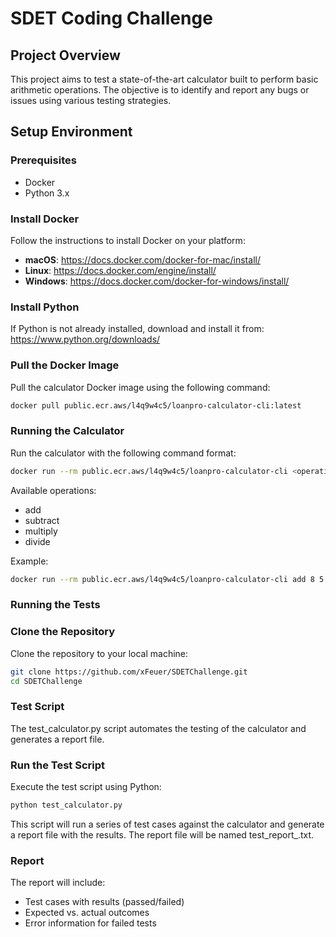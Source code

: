 # SDET Coding Challenge

## Project Overview
This project aims to test a state-of-the-art calculator built to perform basic arithmetic operations. The objective is to identify and report any bugs or issues using various testing strategies.

## Setup Environment

### Prerequisites
- Docker
- Python 3.x

### Install Docker
Follow the instructions to install Docker on your platform:

- **macOS**: https://docs.docker.com/docker-for-mac/install/
- **Linux**: https://docs.docker.com/engine/install/
- **Windows**: https://docs.docker.com/docker-for-windows/install/

### Install Python
If Python is not already installed, download and install it from:
https://www.python.org/downloads/

### Pull the Docker Image
Pull the calculator Docker image using the following command:
```bash
docker pull public.ecr.aws/l4q9w4c5/loanpro-calculator-cli:latest
```

### Running the Calculator
Run the calculator with the following command format:
```bash
docker run --rm public.ecr.aws/l4q9w4c5/loanpro-calculator-cli <operation> <num1> <num2>
```

Available operations:

* add
* subtract
* multiply
* divide

Example:
```bash
docker run --rm public.ecr.aws/l4q9w4c5/loanpro-calculator-cli add 8 5
```

### Running the Tests
### Clone the Repository
Clone the repository to your local machine:
```bash
git clone https://github.com/xFeuer/SDETChallenge.git
cd SDETChallenge
```

### Test Script
The test_calculator.py script automates the testing of the calculator and generates a report file.

### Run the Test Script
Execute the test script using Python:
```bash
python test_calculator.py
```

This script will run a series of test cases against the calculator and generate a report file with the results. The report file will be named test_report_<timestamp>.txt.

### Report
The report will include:

* Test cases with results (passed/failed)
* Expected vs. actual outcomes
* Error information for failed tests